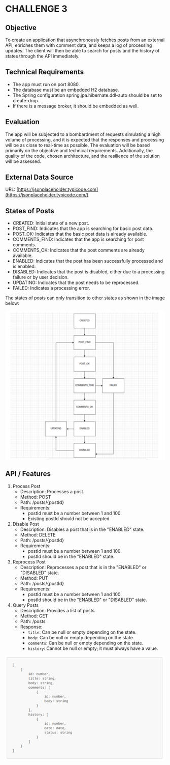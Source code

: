 # CHALLENGE 3

## Objective

To create an application that asynchronously fetches posts from an external API, enriches them with comment data, and keeps a log of processing updates. The client will then be able to search for posts and the history of states through the API immediately.

## Technical Requirements

- The app must run on port 8080.
- The database must be an embedded H2 database.
- The Spring configuration spring.jpa.hibernate.ddl-auto should be set to create-drop.
- If there is a message broker, it should be embedded as well.

## Evaluation

The app will be subjected to a bombardment of requests simulating a high volume of processing, and it is expected that the responses and processing will be as close to real-time as possible. The evaluation will be based primarily on the objective and technical requirements. Additionally, the quality of the code, chosen architecture, and the resilience of the solution will be assessed.

## External Data Source

URL: [https://jsonplaceholder.typicode.com](https://jsonplaceholder.typicode.com/)

## States of Posts

- CREATED: Initial state of a new post.
- POST_FIND: Indicates that the app is searching for basic post data.
- POST_OK: Indicates that the basic post data is already available.
- COMMENTS_FIND: Indicates that the app is searching for post comments.
- COMMENTS_OK: Indicates that the post comments are already available.
- ENABLED: Indicates that the post has been successfully processed and is enabled.
- DISABLED: Indicates that the post is disabled, either due to a processing failure or by user decision.
- UPDATING: Indicates that the post needs to be reprocessed.
- FAILED: Indicates a processing error.

The states of posts can only transition to other states as shown in the image below:

![image1.png](https://github.com/ualaci/Blog-Challenge/blob/1eb073d539749f7ee0471b73336428bbd13246d2/Image1.png)


## API / Features

1. Process Post
    - Description: Processes a post.
    - Method: POST
    - Path: /posts/{postId}
    - Requirements:
        - postId must be a number between 1 and 100.
        - Existing postId should not be accepted.
2. Disable Post
    - Description: Disables a post that is in the "ENABLED" state.
    - Method: DELETE
    - Path: /posts/{postId}
    - Requirements:
        - postId must be a number between 1 and 100.
        - postId should be in the "ENABLED" state.
3. Reprocess Post
    - Description: Reprocesses a post that is in the "ENABLED" or "DISABLED" state.
    - Method: PUT
    - Path: /posts/{postId}
    - Requirements:
        - postId must be a number between 1 and 100.
        - postId should be in the "ENABLED" or "DISABLED" state.
4. Query Posts
    - Description: Provides a list of posts.
    - Method: GET
    - Path: /posts
    - Response:
        - `title`: Can be null or empty depending on the state.
        - `body`: Can be null or empty depending on the state.
        - `comments`: Can be null or empty depending on the state.
        - `history`: Cannot be null or empty; it must always have a value.


![image2.png](https://github.com/ualaci/Blog-Challenge/blob/1eb073d539749f7ee0471b73336428bbd13246d2/Image2.png)



